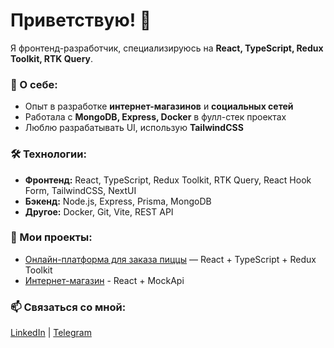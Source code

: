 # Приветствую! 👋  
Я фронтенд-разработчик, специализируюсь на **React, TypeScript, Redux Toolkit, RTK Query**.  

### 🚀 О себе:
- Опыт в разработке **интернет-магазинов** и **социальных сетей**
- Работала с **MongoDB, Express, Docker** в фулл-стек проектах
- Люблю разрабатывать UI, использую **TailwindCSS**

### 🛠️ Технологии:
- **Фронтенд:** React, TypeScript, Redux Toolkit, RTK Query, React Hook Form, TailwindCSS, NextUI
- **Бэкенд:** Node.js, Express, Prisma, MongoDB
- **Другое:** Docker, Git, Vite, REST API

### 📌 Мои проекты:
- [Онлайн-платформа для заказа пиццы](https://github.com/Rummiya/react-pizza) — React + TypeScript + Redux Toolkit
- [Интернет-магазин](https://github.com/Rummiya/react-sneakers) - React + MockApi

### 📫 Связаться со мной:
[LinkedIn](https://linkedin.com/in/rummiya) | [Telegram](https://t.me/blowyourmiind)

